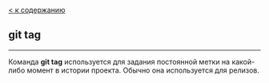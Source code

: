 [< к содержанию](./readme.md)

## git tag
---

Команда **git tag** используется для задания постоянной метки на какой-либо момент в истории проекта. Обычно она используется для релизов.
